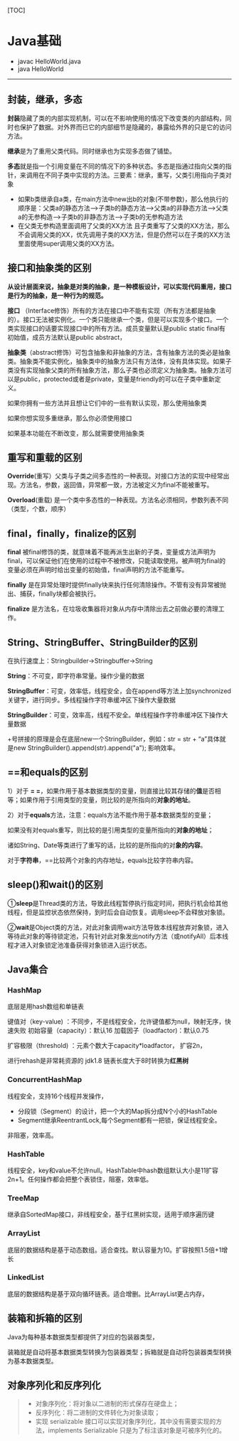 [TOC]

# Java基础

- javac HelloWorld.java
- java HelloWorld
---

## 封装，继承，多态

**封装**隐藏了类的内部实现机制，可以在不影响使用的情况下改变类的内部结构，同时也保护了数据。对外界而已它的内部细节是隐藏的，暴露给外界的只是它的访问方法。

**继承**是为了重用父类代码。同时继承也为实现多态做了铺垫。

**多态**就是指一个引用变量在不同的情况下的多种状态。多态是指通过指向父类的指针，来调用在不同子类中实现的方法。三要素：继承，重写，父类引用指向子类对象

- 如果b类继承自a类，在main方法中new出b的对象(不带参数)，那么他执行的顺序是：父类a的静态方法-->子类b的静态方法-->父类a的非静态方法-->父类a的无参构造-->子类b的非静态方法-->子类b的无参构造方法
- 在父类无参构造里面调用了父类的XX方法 且子类重写了父类的XX方法，那么不会调用父类的XX，优先调用子类的XX方法，但是仍然可以在子类的XX方法里面使用super调用父类的XX方法。

## 接口和抽象类的区别

**从设计层面来说，抽象是对类的抽象，是一种模板设计，可以实现代码重用，接口是行为的抽象，是一种行为的规范。**

**接口** （Interface修饰）所有的方法在接口中不能有实现（所有方法都是抽象的）。接口无法被实例化。一个类只能继承一个类，但是可以实现多个接口。一个类实现接口的话要实现接口中的所有方法。成员变量默认是public static final有初始值，成员方法默认是public abstract，

**抽象类**（abstract修饰）可包含抽象和非抽象的方法，含有抽象方法的类必是抽象类。抽象类不能实例化，抽象类中的抽象方法只有方法体，没有具体实现。如果子类没有实现抽象父类的所有抽象方法，那么子类也必须定义为抽象类。抽象方法可以是public，protected或者是private，变量是friendly的可以在子类中重新定义。

如果你拥有一些方法并且想让它们中的一些有默认实现，那么使用抽象类

如果你想实现多重继承，那么你必须使用接口

如果基本功能在不断改变，那么就需要使用抽象类

## 重写和重载的区别

**Override**(重写）父类与子类之间多态性的一种表现。对接口方法的实现中经常出现。方法名，参数，返回值，异常都一致，方法被定义为final不能被重写。

**Overload**(重载)  是一个类中多态性的一种表现。方法名必须相同，参数列表不同（类型，个数，顺序）

## final，finally，finalize的区别

**final** 被final修饰的类，就意味着不能再派生出新的子类，变量或方法声明为final，可以保证他们在使用的过程中不被修改，只能读取使用。被声明为final的变量必须在声明时给出变量的初始值，final声明的方法不能重写。

**finally** 是在异常处理时提供finally块来执行任何清除操作。不管有没有异常被抛出、捕获，finally块都会被执行。

**finalize** 是方法名，在垃圾收集器将对象从内存中清除出去之前做必要的清理工作。

## String、StringBuffer、StringBuilder的区别

在执行速度上：Stringbuilder->Stringbuffer->String

**String**：不可变，即字符串常量。操作少量的数据

**StringBuffer**：可变，效率低，线程安全，会在append等方法上加synchronized关键字，进行同步。多线程操作字符串缓冲区下操作大量数据

**StringBuilder**：可变，效率高，线程不安全。单线程操作字符串缓冲区下操作大量数据

+号拼接的原理是会在底层new一个StringBuilder，例如：str = str + “a”具体就是new StringBuilder().append(str).append("a"); 影响效率。

## ==和equals的区别

1）对于 **= =**，如果作用于基本数据类型的变量，则直接比较其存储的**值**是否相等；如果作用于引用类型的变量，则比较的是所指向的**对象的地址**。

2）对于**equals**方法，注意：equals方法不能作用于基本数据类型的变量；

如果没有对equals重写，则比较的是引用类型的变量所指向的**对象的地址**；

诸如String、Date等类进行了重写的话，比较的是所指向的对**象的内容**。

对于**字符串**，==比较两个对象的内存地址，equals比较字符串内容。

## sleep()和wait()的区别

①**sleep**是Thread类的方法，导致此线程暂停执行指定时间，把执行机会给其他线程，但是监控状态依然保持，到时后会自动恢复。调用sleep不会释放对象锁。

②**wait**是Object类的方法，对此对象调用wait方法导致本线程放弃对象锁，进入等待此对象的等待锁定池，只有针对此对象发出notify方法（或notifyAll）后本线程才进入对象锁定池准备获得对象锁进入运行状态。

## Java集合

### HashMap  

底层是用hash数组和单链表

键值对（key-value)    ：不同步，不是线程安全，允许键值都为null，映射无序，快速失败   初始容量（capacity）：默认16    加载因子（loadfactor)：默认0.75

扩容极限（threshold) ：元素个数大于capacity*loadfactor， 扩容2n，

进行rehash是非常耗资源的   jdk1.8 链表长度大于8时转换为**红黑树**

### ConcurrentHashMap 

线程安全，支持16个线程并发操作，

- 分段锁（Segment）的设计，把一个大的Map拆分成N个小的HashTable
- Segment继承ReentrantLock,每个Segment都有一把锁，保证线程安全。

非阻塞，效率高。

### HashTable

线程安全，key和value不允许null。HashTable中hash数组默认大小是11扩容2n+1。任何操作都会把整个表锁住，阻塞，效率低。

### TreeMap 

继承自SortedMap接口，非线程安全，基于红黑树实现，适用于顺序遍历键

### ArrayList

底层的数据结构是基于动态数组。适合查找。默认容量为10。扩容按照1.5倍+1增长

### LinkedList

底层的数据结构是基于双向循环链表。适合增删。比ArrayList更占内存，

## 装箱和拆箱的区别

Java为每种基本数据类型都提供了对应的包装器类型，

装箱就是自动将基本数据类型转换为包装器类型；拆箱就是自动将包装器类型转换为基本数据类型。

## 对象序列化和反序列化

> - 对象序列化：将对象以二进制的形式保存在硬盘上；
> - 反序列化：将二进制的文件转化为对象读取；
> - 实现 serializable 接口可以实现对象序列化，其中没有需要实现的方法，implements Serializable 只是为了标注该对象是可被序列化的。